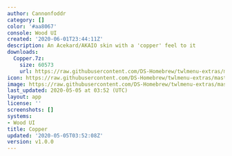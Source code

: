```yaml
---
author: Cannonfoddr
category: []
color: '#aa8067'
console: Wood UI
created: '2020-06-01T23:44:11Z'
description: An Acekard/AKAIO skin with a 'copper' feel to it
downloads:
  Copper.7z:
    size: 60573
    url: https://raw.githubusercontent.com/DS-Homebrew/twlmenu-extras/master/_nds/TWiLightMenu/akmenu/themes/Copper.7z
icon: https://raw.githubusercontent.com/DS-Homebrew/twlmenu-extras/master/_nds/TWiLightMenu/akmenu/themes/meta/Copper/icon.png
image: https://raw.githubusercontent.com/DS-Homebrew/twlmenu-extras/master/_nds/TWiLightMenu/akmenu/themes/meta/Copper/icon.png
last_updated: 2020-05-05 at 03:52 (UTC)
layout: app
license: ''
screenshots: []
systems:
- Wood UI
title: Copper
updated: '2020-05-05T03:52:08Z'
version: v1.0.0
---
```

